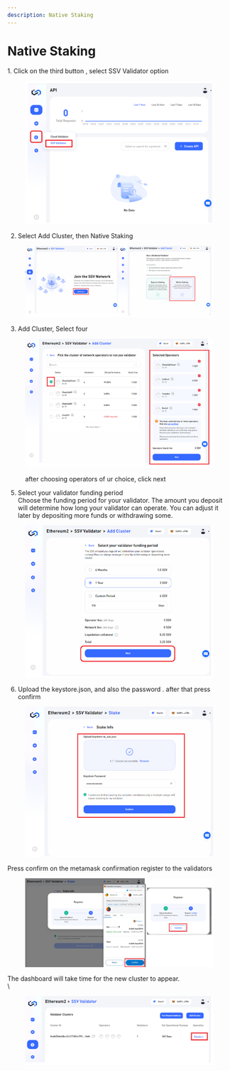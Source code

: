 ```yaml
---
description: Native Staking
---
```


# Native Staking

&#x20;1\. Click on the third button , select SSV Validator option

<figure><img src="../../.gitbook/assets/image (29).png" alt=""><figcaption></figcaption></figure>

2. Select Add Cluster, then Native Staking

<figure><img src="../../.gitbook/assets/image (32).png" alt=""><figcaption></figcaption></figure>

3. Add Cluster, Select four

<figure><img src="../../.gitbook/assets/image (27).png" alt=""><figcaption><p>after choosing operators of ur choice, click next</p></figcaption></figure>

5. Select your validator funding period\
   Choose the funding period for your validator. The amount you deposit will determine how long your validator can operate. You can adjust it later by depositing more funds or withdrawing some.

<figure><img src="../../.gitbook/assets/image (28).png" alt=""><figcaption></figcaption></figure>



6. Upload the keystore.json, and also the password . after that press confirm

<figure><img src="../../.gitbook/assets/image (13).png" alt=""><figcaption></figcaption></figure>



Press confirm on the metamask confirmation register to  the validators &#x20;

<figure><img src="../../.gitbook/assets/image (25).png" alt=""><figcaption></figcaption></figure>





The dashboard will take time for the new cluster to appear. \
\


<figure><img src="../../.gitbook/assets/image (31).png" alt=""><figcaption></figcaption></figure>





